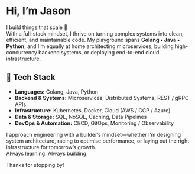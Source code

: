 <!--
**JasonPEP/JasonPEP** is a ✨ _special_ ✨ repository because its `README.md` (this file) appears on your GitHub profile.

Here are some ideas to get you started:

- 🔭 I’m currently working on ...
- 🌱 I’m currently learning ...
- 👯 I’m looking to collaborate on ...
- 🤔 I’m looking for help with ...
- 💬 Ask me about ...
- 📫 How to reach me: ...
- 😄 Pronouns: ...
- ⚡ Fun fact: ...
-->
# Hi, I’m Jason 

I build things that scale 🚀  
With a full-stack mindset, I thrive on turning complex systems into clean, efficient, and maintainable code. My playground spans **Golang • Java • Python**, and I’m equally at home architecting microservices, building high-concurrency backend systems, or deploying end-to-end cloud infrastructure.

## 🔧 Tech Stack  
- **Languages:** Golang, Java, Python  
- **Backend & Systems:** Microservices, Distributed Systems, REST / gRPC APIs  
- **Infrastructure:** Kubernetes, Docker, Cloud (AWS / GCP / Azure)  
- **Data & Storage:** SQL, NoSQL, Caching, Data Pipelines  
- **DevOps & Automation:** CI/CD, GitOps, Monitoring / Observability  

I approach engineering with a builder’s mindset—whether I’m designing system architecture, racing to optimise performance, or laying out the right infrastructure for tomorrow’s growth.  
Always learning. Always building.  

Thanks for stopping by!
